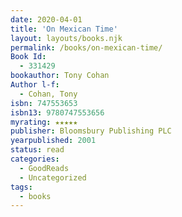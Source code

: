 ```yaml
---
date: 2020-04-01
title: 'On Mexican Time'
layout: layouts/books.njk
permalink: /books/on-mexican-time/
Book Id:
  - 331429
bookauthor: Tony Cohan
Author l-f:
  - Cohan, Tony
isbn: 747553653
isbn13: 9780747553656
myrating: ★★★★★
publisher: Bloomsbury Publishing PLC
yearpublished: 2001
status: read
categories:
  - GoodReads
  - Uncategorized
tags:
  - books
---
```

